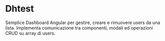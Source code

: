 # Dhtest

Semplice Dashboard Angular per gestire, creare e rimuovere users da una lista.
Implementa comunicazione tra componenti, modali ed operazioni CRUD su array di users.
